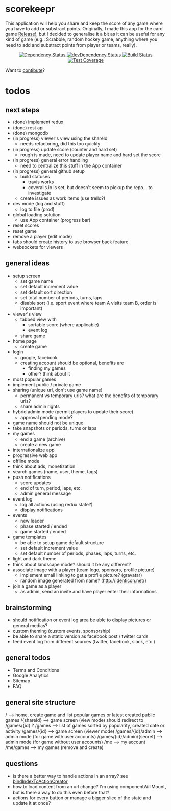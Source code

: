 # scorekeepr

This application will help you share and keep the score of any game where you have to add or substract points. Originally, I made this app for the card game [Release!](http://inedo.com/release), but I decided to generalise it a bit as it can be useful for any kind of game (e.g.: Scrabble, random hockey game, anything where you need to add and substract points from player or teams, really).

<div align="center">
  <!-- Dependency Status -->
  <a href="https://david-dm.org/Allov/scorekeepr">
    <img src="https://david-dm.org/Allov/scorekeepr.svg" alt="Dependency Status" />
  </a>
  <!-- devDependency Status -->
  <a href="https://david-dm.org/Allov/scorekeepr#info=devDependencies">
    <img src="https://david-dm.org/Allov/scorekeepr/dev-status.svg" alt="devDependency Status" />
  </a>
  <!-- Build Status -->
  <a href="https://travis-ci.org/Allov/scorekeepr">
    <img src="https://travis-ci.org/Allov/scorekeepr.svg" alt="Build Status" />
  </a>
  <!-- Test Coverage -->
  <a href="https://coveralls.io/r/Allov/scorekeepr">
    <img src="https://coveralls.io/repos/github/Allov/scorekeepr/badge.svg" alt="Test Coverage" />
  </a>
</div>

Want to [contibute](.github/CONTIBUTING.md)?

# todos

## next steps

* (done) implement redux
* (done) rest api
* (done) mongodb
* (in progress) viewer's view using the shareId
  * needs refactoring, did this too quickly
* (in progress) update score (counter and hard set)
  * rough is made, need to update player name and hard set the score
* (in progress) general error handling
  * need to centralize this stuff in the App container
* (in progress) general github setup
  * build statuses
    * travis works
    * coveralls.io is set, but doesn't seem to pickup the repo... to investigate
  * create issues as work items (use trello?)
* dev mode (log and stuff)
  * log to file (prod)
* global loading solution
  * use App container (progress bar)
* reset scores
* reset game
* remove a player (edit mode)
* tabs should create history to use browser back feature
* websockets for viewers

## general ideas

* setup screen
  * set game name
  * set default increment value
  * set default sort direction
  * set total number of periods, turns, laps
  * disable sort (i.e. sport event where team A visits team B, order is important)
* viewer's view
  * tabbed view with
    * sortable score (where applicable)
    * event log
  * share game
* home page
  * create game
* login
  * google, facebook
  * creating account should be optional, benefits are
    * finding my games
    * other? think about it
* most popular games
* implement public / private game
* sharing (unique url, don't use game name)
  * permanent vs temporary urls? what are the benefits of temporary urls?
  * share admin rights
* hybrid admin mode (permit players to update their score)
  * approval pending mode?
* game name should not be unique
* take snapshots or periods, turns or laps
* my games
  * end a game (archive)
  * create a new game
* internationalize app
* progressive web app
* offline mode
* think about ads, monetization
* search games (name, user, theme, tags)
* push notifications
  * score updates
  * end of turn, period, laps, etc.
  * admin general message
* event log
  * log all actions (using redux state?)
  * display notifications
* events
  * new leader
  * phase started / ended
  * game started / ended
* game templates
  * be able to setup game default structure
  * set default increment value
  * set default number of periods, phases, laps, turns, etc.
* light and dark theme
* think about landscape mode? should it be any different?
* associate image with a player (team logo, sponsors, profile picture)
  * implement email linking to get a profile picture? (gravatar)
  * random image generated from name? (http://identicon.net/)
* join a game as a player
  * as admin, send an invite and have player enter their informations

## brainstorming

* should notification or event log area be able to display pictures or general medias?
* custom theming (custom events, sponsorship)
* be able to share a static version as facebook post / twitter cards
* feed event log from different sources (twitter, facebook, slack, etc.)

## general todos

* Terms and Conditions
* Google Analytics
* Sitemap
* FAQ

## general site structure

/ --> home, create game and list popular games or latest created public games
/{shareId} --> game screen (view mode) should redirect to /games/{id} ?
/games --> list of games sorted by popularity, created date or activity
/games/{id} --> game screen (viewer mode)
/games/{id}/admin --> admin mode (for game with user accounts)
/games/{id}/admin/{secret} --> admin mode (for game without user accounts)
/me --> my account
/me/games --> my games (remove and create)

## questions

* is there a better way to handle actions in an array? see [bindIndexToActionCreator](http://blog.scottlogic.com/2016/05/19/redux-reducer-arrays.html)
* how to load content from an url change? I'm using componentWillMount, but is there a way to do this even before that?
* actions for every button or manage a bigger slice of the state and update it at once?

